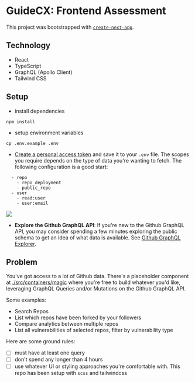 # GuideCX: Frontend Assessment

This project was bootstrapped with [`create-next-app`](https://github.com/vercel/next.js/tree/canary/packages/create-next-app).

## Technology

- React
- TypeScript
- GraphQL (Apollo Client)
- Tailwind CSS

## Setup

- install dependencies

```
npm install
```

- setup environment variables

```
cp .env.example .env
```

- [Create a personal access token](https://docs.github.com/en/github/authenticating-to-github/creating-a-personal-access-token) and save it to your `.env` file. The scopes you require depends on the type of data you're wanting to fetch. The following configuration is a good start:

```
  - repo
    - repo_deployment
    - public_repo
  - user
    - read:user
    - user:email
```

![](https://i.imgur.com/8TUUi0D.jpg)


- **Explore the Github GraphQL API**: If you're new to the Github GraphQL API, you may consider spending a few minutes exploring the public schema to get an idea of what data is available. See [Github GraphQL Explorer](https://docs.github.com/en/graphql/overview/explorer).

## Problem

You've got access to a lot of Github data. There's a placeholder component at [./src/containers/magic](./src/containers/magic) where you're free to build whatever you'd like, leveraging GraphQL Queries and/or Mutations on the Github GraphQL API.

Some examples:

- Search Repos
- List which repos have been forked by your followers
- Compare analytics between multiple repos
- List all vulnerabilities of selected repos, filter by vulnerability type

Here are some ground rules:

- [ ] must have at least one query
- [ ] don't spend any longer than 4 hours
- [ ] use whatever UI or styling approaches you're comfortable with. This repo has been setup with `scss` and tailwindcss